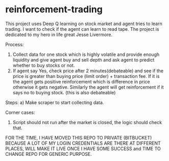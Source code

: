 # reinforcement-trading
This project uses Deep Q learning on stock market and agent tries to learn trading. I want to check if the agent can learn to read tape. The project is dedicated to my hero in life great Jesse Livermore.

Process:
1) Collect data for one stock which is highly volatile and provide enough liquidity and give agent buy and sell depth and ask agent to predict whether to buy stocks or not.
2) If agent say Yes, check price after 2 minutes(debateable) and see if the price is greater than buying price (limit order) + transaction fee. If it is the agent gets positive reinforcement which is difference in price otherwise it gets negative. Similarly the agent will get reinforcement if it says no to buying stock. (this is also debateable) 


Steps:
a) Make scraper to start collecting data.


Corner cases:
1) Script should not run after the market is closed, the logic should check that.

FOR THE TIME, I HAVE MOVED THIS REPO TO PRIVATE (BITBUCKET) BECAUSE A LOT OF MY LOGIN CREDENTIALS ARE THERE AT DIFFERENT PLACES, WILL MAKE IT LIVE ONCE I HAVE SOME SUCCESS and TIME TO CHANGE REPO FOR GENERIC PURPOSE.
